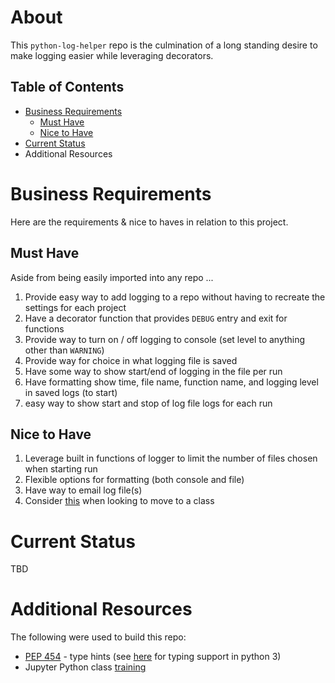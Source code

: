 # About

This `python-log-helper` repo is the culmination of a long standing desire to make logging easier while leveraging decorators.

## Table of Contents

- [Business Requirements](#business-requirements)
    - [Must Have](#must-have)
    - [Nice to Have](#nice-to-have)
- [Current Status](#current-status)
- Additional Resources

# Business Requirements

Here are the requirements & nice to haves in relation to this project.

## Must Have

Aside from being easily imported into any repo ...

1. Provide easy way to add logging to a repo without having to recreate the settings for each project
2. Have a decorator function that provides `DEBUG` entry and exit for functions
3. Provide way to turn on / off logging to console (set level to anything other than `WARNING`)
4. Provide way for choice in what logging file is saved
5. Have some way to show start/end of logging in the file per run
6. Have formatting show time, file name, function name, and logging level in saved logs (to start)
7. easy way to show start and stop of log file logs for each run

## Nice to Have

1. Leverage built in functions of logger to limit the number of files chosen when starting run
2. Flexible options for formatting (both console and file)
3. Have way to email log file(s)
4. Consider [this](https://docs.python.org/3.12/howto/logging-cookbook.html#how-to-treat-a-logger-like-an-output-stream) when looking to move to a class


# Current Status

TBD


# Additional Resources

The following were used to build this repo:
- [PEP 454](https://peps.python.org/pep-0484/) - type hints (see [here](https://docs.python.org/3/library/typing.html) for typing support in python 3)
- Jupyter Python class [training](https://github.com/ProsperousHeart/TrainingUsingJupyter/blob/master/Python/Python-INTER/01%20-%20Python%20Classes.ipynb)
